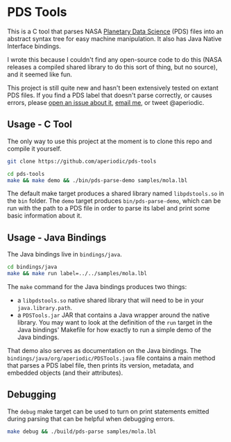 # PDS Tools

This is a C tool that parses NASA [Planetary Data Science][nasa-pds] (PDS) files into an abstract syntax tree for easy machine manipulation.
It also has Java Native Interface bindings.

I wrote this because I couldn't find any open-source code to do this (NASA releases a compiled shared library to do this sort of thing, but no source), and it seemed like fun.

This project is still quite new and hasn't been extensively tested on extant PDS files.
If you find a PDS label that doesn't parse correctly, or causes errors, please [open an issue about it][issues], [email me][email], or tweet @aperiodic.

[nasa-pds]: http://pds.jpl.nasa.gov/
[issues]: https://github.com/aperiodic/pds-tools/issues
[email]: mailto:dlp@aperiodic.org

## Usage - C Tool

The only way to use this project at the moment is to clone this repo and compile it yourself.

```sh
git clone https://github.com/aperiodic/pds-tools

cd pds-tools
make && make demo && ./bin/pds-parse-demo samples/mola.lbl
```

The default make target produces a shared library named `libpdstools.so` in the `bin` folder.
The `demo` target produces `bin/pds-parse-demo`, which can be run with the path to a PDS file in order to parse its label and print some basic information about it.

## Usage - Java Bindings

The Java bindings live in `bindings/java`.

```sh
cd bindings/java
make && make run label=../../samples/mola.lbl
```

The `make` command for the Java bindings produces two things:
  * a `libpdstools.so` native shared library that will need to be in your `java.library.path`.
  * a `PDSTools.jar` JAR that contains a Java wrapper around the native library.
You may want to look at the definition of the `run` target in the Java bindings' Makefile for how exactly to run a simple demo of the Java bindings.

That demo also serves as documentation on the Java bindings.
The `bindings/java/org/aperiodic/PDSTools.java` file contains a main method that parses a PDS label file, then prints its version, metadata, and embedded objects (and their attributes).

## Debugging

The `debug` make target can be used to turn on print statements emitted during parsing that can be helpful when debugging errors.

```sh
make debug && ./build/pds-parse samples/mola.lbl
```
